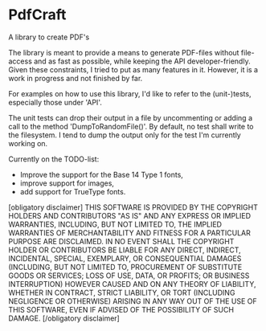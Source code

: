 PdfCraft
========

A library to create PDF's

The library is meant to provide a means to generate PDF-files without file-access and as fast as possible, while keeping the API developer-friendly. Given these constraints, I tried to put as many features in it. However, it is a work in progress and not finished by far.

For examples on how to use this library, I'd like to refer to the (unit-)tests, especially those under 'API'.

The unit tests can drop their output in a file by uncommenting or adding a call to the method 'DumpToRandomFile()'. By default, no test shall write to the filesystem. I tend to dump the output only for the test I'm currently working on.

Currently on the TODO-list:
- Improve the support for the Base 14 Type 1 fonts,
- improve support for images,
- add support for TrueType fonts.



[obligatory disclaimer]
THIS SOFTWARE IS PROVIDED BY THE COPYRIGHT HOLDERS AND CONTRIBUTORS "AS IS" AND ANY EXPRESS OR IMPLIED WARRANTIES, INCLUDING, BUT NOT LIMITED TO, THE IMPLIED WARRANTIES OF MERCHANTABILITY AND FITNESS FOR A PARTICULAR PURPOSE ARE DISCLAIMED. IN NO EVENT SHALL THE COPYRIGHT HOLDER OR CONTRIBUTORS BE LIABLE FOR ANY DIRECT, INDIRECT, INCIDENTAL, SPECIAL, EXEMPLARY, OR CONSEQUENTIAL DAMAGES (INCLUDING, BUT NOT LIMITED TO, PROCUREMENT OF SUBSTITUTE GOODS OR SERVICES; LOSS OF USE, DATA, OR PROFITS; OR BUSINESS INTERRUPTION) HOWEVER CAUSED AND ON ANY THEORY OF LIABILITY, WHETHER IN CONTRACT, STRICT LIABILITY, OR TORT (INCLUDING NEGLIGENCE OR OTHERWISE) ARISING IN ANY WAY OUT OF THE USE OF THIS SOFTWARE, EVEN IF ADVISED OF THE POSSIBILITY OF SUCH DAMAGE.
[/obligatory disclaimer]
